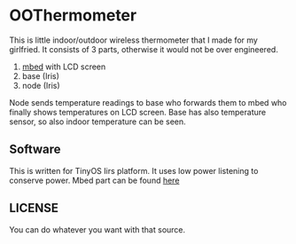 # OOThermometer

This is little indoor/outdoor wireless thermometer that I made for my girlfried.
It consists of 3 parts, otherwise it would not be over engineered.

1. [mbed](http://mbed.org/) with LCD screen
2. base (Iris)
3. node (Iris)

Node sends temperature readings to base who forwards them to mbed who finally shows temperatures on LCD screen.
Base has also temperature sensor, so also indoor temperature can be seen.

## Software

This is written for TinyOS Iirs platform. It uses low power listening to conserve power.
Mbed part can be found [here](http://mbed.org/users/grandmastera/programs/OOThermometer/m3o1bz)

## LICENSE

You can do whatever you want with that source.
